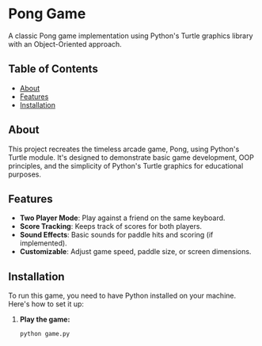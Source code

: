 # Pong Game

A classic Pong game implementation using Python's Turtle graphics library with an Object-Oriented approach.

## Table of Contents
- [About](#about)
- [Features](#features)
- [Installation](#installation)


## About

This project recreates the timeless arcade game, Pong, using Python's Turtle module. It's designed to demonstrate basic game development, OOP principles, and the simplicity of Python's Turtle graphics for educational purposes.

## Features

- **Two Player Mode**: Play against a friend on the same keyboard.
- **Score Tracking**: Keeps track of scores for both players.
- **Sound Effects**: Basic sounds for paddle hits and scoring (if implemented).
- **Customizable**: Adjust game speed, paddle size, or screen dimensions.

## Installation

To run this game, you need to have Python installed on your machine. Here's how to set it up:

1. **Play the game:**
   ```bash
   python game.py
